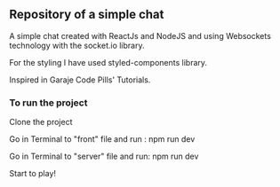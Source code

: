 ## Repository of a simple chat 

A simple chat created with ReactJs and NodeJS and using Websockets technology with the socket.io library. 

For the styling I have used styled-components library.

Inspired in Garaje Code Pills' Tutorials.

### To run the project

Clone the project

Go in Terminal to "front" file and run : npm run dev

Go in Terminal to "server" file and run: npm run dev

Start to play!